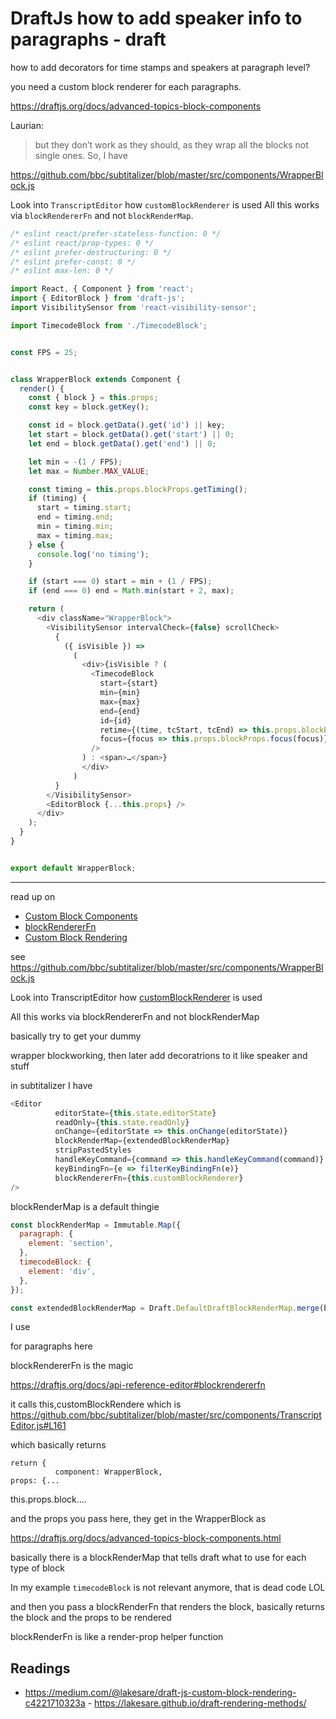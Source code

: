 # DraftJs how to add speaker info to paragraphs - draft

how to add decorators for time stamps and speakers at paragraph level?

you need a custom block renderer for each paragraphs.

https://draftjs.org/docs/advanced-topics-block-components

Laurian: 

> but they don’t work as they should, as they wrap all the blocks not single ones.
So, I have

https://github.com/bbc/subtitalizer/blob/master/src/components/WrapperBlock.js


Look into `TranscriptEditor` how `customBlockRenderer` is used All this works via `blockRendererFn` and not `blockRenderMap`.

```js
/* eslint react/prefer-stateless-function: 0 */
/* eslint react/prop-types: 0 */
/* eslint prefer-destructuring: 0 */
/* eslint prefer-const: 0 */
/* eslint max-len: 0 */

import React, { Component } from 'react';
import { EditorBlock } from 'draft-js';
import VisibilitySensor from 'react-visibility-sensor';

import TimecodeBlock from './TimecodeBlock';


const FPS = 25;


class WrapperBlock extends Component {
  render() {
    const { block } = this.props;
    const key = block.getKey();

    const id = block.getData().get('id') || key;
    let start = block.getData().get('start') || 0;
    let end = block.getData().get('end') || 0;

    let min = -(1 / FPS);
    let max = Number.MAX_VALUE;

    const timing = this.props.blockProps.getTiming();
    if (timing) {
      start = timing.start;
      end = timing.end;
      min = timing.min;
      max = timing.max;
    } else {
      console.log('no timing');
    }

    if (start === 0) start = min + (1 / FPS);
    if (end === 0) end = Math.min(start + 2, max);

    return (
      <div className="WrapperBlock">
        <VisibilitySensor intervalCheck={false} scrollCheck>
          {
            ({ isVisible }) =>
              (
                <div>{isVisible ? (
                  <TimecodeBlock
                    start={start}
                    min={min}
                    max={max}
                    end={end}
                    id={id}
                    retime={(time, tcStart, tcEnd) => this.props.blockProps.retime(time, key, tcStart, tcEnd)}
                    focus={focus => this.props.blockProps.focus(focus)}
                  />
                ) : <span>…</span>}
                </div>
              )
          }
        </VisibilitySensor>
        <EditorBlock {...this.props} />
      </div>
    );
  }
}


export default WrapperBlock;
```

---

read up on
- [Custom Block Components](https://draftjs.org/docs/advanced-topics-block-components.html)
- [blockRendererFn](https://draftjs.org/docs/api-reference-editor#blockrendererfn)
- [Custom Block Rendering](https://draftjs.org/docs/advanced-topics-custom-block-render-map#docsNav)


see https://github.com/bbc/subtitalizer/blob/master/src/components/WrapperBlock.js

Look into TranscriptEditor how [customBlockRenderer](https://draftjs.org/docs/advanced-topics-custom-block-render-map#docsNav) is used

All this works via blockRendererFn and not blockRenderMap

basically try to get your dummy <div> wrapper blockworking, then later add decoratrions to it like speaker and stuff

in subtitalizer I have
```js
<Editor
          editorState={this.state.editorState}
          readOnly={this.state.readOnly}
          onChange={editorState => this.onChange(editorState)}
          blockRenderMap={extendedBlockRenderMap}
          stripPastedStyles
          handleKeyCommand={command => this.handleKeyCommand(command)}
          keyBindingFn={e => filterKeyBindingFn(e)}
          blockRendererFn={this.customBlockRenderer}
/>
```

blockRenderMap is a default thingie


```js
const blockRenderMap = Immutable.Map({
  paragraph: {
    element: 'section',
  },
  timecodeBlock: {
    element: 'div',
  },
});

const extendedBlockRenderMap = Draft.DefaultDraftBlockRenderMap.merge(blockRenderMap);
```


I use <section> for paragraphs here

blockRendererFn is the magic


https://draftjs.org/docs/api-reference-editor#blockrendererfn

it calls this,customBlockRendere which is https://github.com/bbc/subtitalizer/blob/master/src/components/TranscriptEditor.js#L161


which basically returns 
```
return {
          component: WrapperBlock,
props: {...
```

this.props.block....


and the props you pass here, they get in the WrapperBlock as 


https://draftjs.org/docs/advanced-topics-block-components.html


basically there is a blockRenderMap that tells draft what <tag> to use for each type of block

In my example `timecodeBlock` is not relevant anymore, that is dead code LOL


and then you pass a blockRenderFn that renders the block, basically returns the block and the props to be rendered

blockRenderFn is like a render-prop helper function


## Readings 

- https://medium.com/@lakesare/draft-js-custom-block-rendering-c4221710323a - https://lakesare.github.io/draft-rendering-methods/